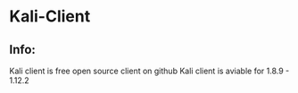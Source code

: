 # Kali-Client

Info:
--------------------------------------------------------------------
Kali client is free open source client on github
Kali client is aviable for 1.8.9 - 1.12.2
